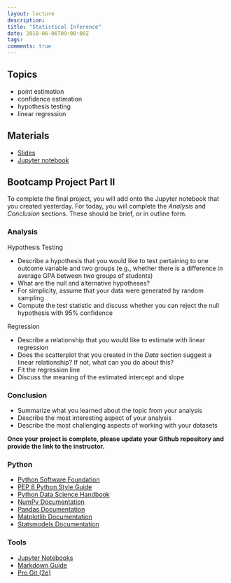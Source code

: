 ```yaml
---
layout: lecture
description: 
title: "Statistical Inference"
date: 2018-06-06T09:00:00Z
tags:
comments: true
---
```


## Topics
 * point estimation
 * confidence estimation
 * hypothesis testing
 * linear regression

## Materials
 * <a target="_blank" href="{{ site.url }}/python-stats/download/lec4_stat_inference.pdf">Slides</a>
* <a target="_blank" href="{{ site.url }}/python-stats/download/lec4_stat_inference.ipynb">Jupyter notebook</a>

## Bootcamp Project Part II
To complete the final project, you will add onto the Jupyter notebook that you created yesterday.  For today, you will complete the *Analysis* and *Conclusion* sections.  These should be brief, or in outline form.  

### Analysis
Hypothesis Testing
 * Describe a hypothesis that you would like to test pertaining to one outcome variable and two groups (e.g., whether there is a difference in average GPA between two groups of students)
 * What are the null and alternative hypotheses?
 * For simplicity, assume that your data were generated by random sampling
 * Compute the test statistic and discuss whether you can reject the null hypothesis with 95% confidence

Regression
 * Describe a relationship that you would like to estimate with linear regression
 * Does the scatterplot that you created in the *Data* section suggest a linear relationship? If not, what can you do about this?
 * Fit the regression line
 * Discuss the meaning of the estimated intercept and slope

### Conclusion
 * Summarize what you learned about the topic from your analysis
 * Describe the most interesting aspect of your analysis
 * Describe the most challenging aspects of working with your datasets

**Once your project is complete, please update your Github repository and provide the link to the instructor.**

### Python
 * <a href="https://www.python.org/" target="_blank">Python Software Foundation</a>
 * <a href="http://pep8.org/" target="_blank">PEP 8 Python Style Guide</a>
 * <a href="https://jakevdp.github.io/PythonDataScienceHandbook/index.html" target="_blank">Python Data Science Handbook</a>
 * <a href="https://docs.scipy.org/doc/numpy/" target="_blank">NumPy Documentation</a>
 * <a href="http://pandas.pydata.org/pandas-docs/stable/" target="_blank">Pandas Documentation</a>
 * <a href="https://matplotlib.org/" target="_blank">Matplotlib Documentation</a>
 * <a href="http://www.statsmodels.org/stable/index.html" target="_blank">Statsmodels Documentation</a>

### Tools
 * <a href="https://jupyter.org/" target="_blank">Jupyter Notebooks</a>
 * <a href="https://www.markdownguide.org/" target="_blank">Markdown Guide</a>
 * <a href="https://git-scm.com/book/en/v2" target="_blank">Pro Git (2e)</a>
